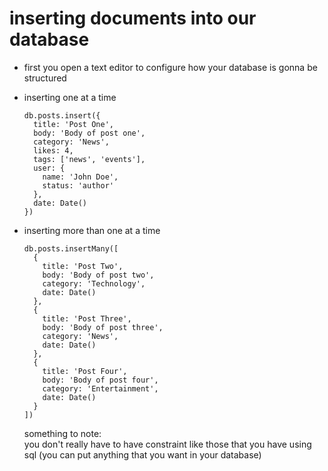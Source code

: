 # inserting documents into our database

- first you open a text editor to configure how
  your database is gonna be structured

- inserting one at a time

  ```
  db.posts.insert({
    title: 'Post One',
    body: 'Body of post one',
    category: 'News',
    likes: 4,
    tags: ['news', 'events'],
    user: {
      name: 'John Doe',
      status: 'author'
    },
    date: Date()
  })
  ```

- inserting more than one at a time
  <br>

  ```
  db.posts.insertMany([
    {
      title: 'Post Two',
      body: 'Body of post two',
      category: 'Technology',
      date: Date()
    },
    {
      title: 'Post Three',
      body: 'Body of post three',
      category: 'News',
      date: Date()
    },
    {
      title: 'Post Four',
      body: 'Body of post four',
      category: 'Entertainment',
      date: Date()
    }
  ])
  ```

  something to note:
  <br>
  you don't really have to have constraint like those that you have using sql
  (you can put anything that you want in your database)

